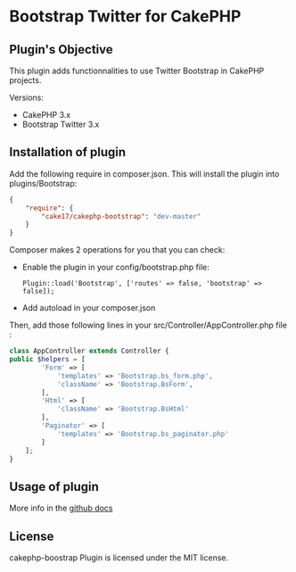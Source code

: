 Bootstrap Twitter for CakePHP
=============================

## Plugin's Objective ##

This plugin adds functionnalities to use Twitter Bootstrap in CakePHP projects.

Versions:

- CakePHP 3.x
- Bootstrap Twitter 3.x

## Installation of plugin ##

Add the following require in composer.json. This will install the plugin into
plugins/Bootstrap:

```json
{
	"require": {
		"cake17/cakephp-bootstrap": "dev-master"
	}
}
```

Composer makes 2 operations for you that you can check:

- Enable the plugin in your config/bootstrap.php file:

	`Plugin::load('Bootstrap', ['routes' => false, 'bootstrap' => false]);`

- Add autoload in your composer.json

Then, add those following lines in your src/Controller/AppController.php file :

```php
class AppController extends Controller {
public $helpers = [
		'Form' => [
			'templates' => 'Bootstrap.bs_form.php',
			'className' => 'Bootstrap.BsForm',
		],
		'Html' => [
			'className' => 'Bootstrap.BsHtml'
		],
		'Paginator' => [
			'templates' => 'Bootstrap.bs_paginator.php'
		]
	];
}
```

## Usage of plugin ##

More info in the [github docs](http://cake17.github.io/cakephp-bootstrap)

## License ##

cakephp-boostrap Plugin is licensed under the MIT license.
